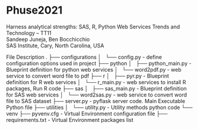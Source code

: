 # Phuse2021
Harness analytical strengths: SAS, R, Python Web Services 
Trends and Technology – TT11  
Sandeep Juneja, Ben Bocchicchio  
SAS Institute, Cary, North Carolina, USA  

File Description
.
├── configurations
│   └── config.py          - define configuration options used in project
├── python
│   ├── python_main.py     - Blueprint definition for python web services
│   └── word2pdf.py        - web service to convert word file to pdf
├── r
│   ├── pyr.py             - Blueprint definition for R web services
│   └── r_main.py          - web services to install R packages, Run R code
├── sas
│   ├── sas_main.py        - Blueprint definition for SAS web services
│   └── word2sas.py        - web service to convert word file to SAS dataset
├── server.py              - pyflask server code. Main Executable Python file
├── utilities
│   └── utility.py         - Utility methods python code
└── venv
    ├── pyvenv.cfg         - Virtual Environment configuration file
    ├── requirements.txt   - Virtual Environment packages list


